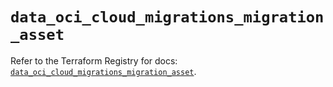 # `data_oci_cloud_migrations_migration_asset`

Refer to the Terraform Registry for docs: [`data_oci_cloud_migrations_migration_asset`](https://registry.terraform.io/providers/oracle/oci/6.37.0/docs/data-sources/cloud_migrations_migration_asset).

